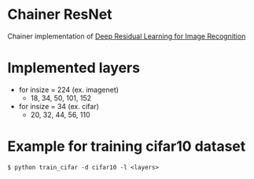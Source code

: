 # Chainer ResNet

Chainer implementation of [Deep Residual Learning for Image Recognition](https://arxiv.org/abs/1512.03385)

# Implemented layers

* for insize = 224 (ex. imagenet)
  * 18, 34, 50, 101, 152
* for insize = 34 (ex. cifar)
  * 20, 32, 44, 56, 110

# Example for training cifar10 dataset

```
$ python train_cifar -d cifar10 -l <layers>
```
